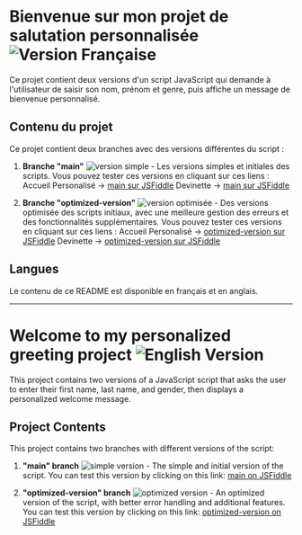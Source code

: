 # Bienvenue sur mon projet de salutation personnalisée ![Version Française](https://img.shields.io/badge/langue-français-blue)

Ce projet contient deux versions d'un script JavaScript qui demande à l'utilisateur de saisir son nom, prénom et genre, puis affiche un message de bienvenue personnalisé.

## Contenu du projet

Ce projet contient deux branches avec des versions différentes du script :

1. **Branche "main"** ![version simple](https://img.shields.io/badge/version-simple-green) - Les versions simples et initiales des scripts. 
Vous pouvez tester ces versions en cliquant sur ces liens : 
    Accueil Personalisé -> [main sur JSFiddle](https://jsfiddle.net/LaCeriseDev/jw9emxdn/1)
    Devinette -> [main sur JSFiddle](https://jsfiddle.net/LaCeriseDev/jw9emxdn/2)

2. **Branche "optimized-version"** ![version optimisée](https://img.shields.io/badge/version-optimisée-orange) - Des versions optimisée des scripts initiaux, avec une meilleure gestion des erreurs et des fonctionnalités supplémentaires. 
Vous pouvez tester ces versions en cliquant sur ces liens : 
    Accueil Personalisé -> [optimized-version sur JSFiddle](https://jsfiddle.net/LaCeriseDev/jw9emxdn/3)
    Devinette -> [optimized-version sur JSFiddle](https://jsfiddle.net/LaCeriseDev/jw9emxdn/4)

## Langues

Le contenu de ce README est disponible en français et en anglais.

---

# Welcome to my personalized greeting project ![English Version](https://img.shields.io/badge/language-english-blue)

This project contains two versions of a JavaScript script that asks the user to enter their first name, last name, and gender, then displays a personalized welcome message.

## Project Contents

This project contains two branches with different versions of the script:

1. **"main" branch** ![simple version](https://img.shields.io/badge/version-simple-green) - The simple and initial version of the script. You can test this version by clicking on this link: [main on JSFiddle](https://jsfiddle.net/LaCeriseDev/j4pfwk6o)

2. **"optimized-version" branch** ![optimized version](https://img.shields.io/badge/version-optimized-orange) - An optimized version of the script, with better error handling and additional features. You can test this version by clicking on this link: [optimized-version on JSFiddle](https://jsfiddle.net/LaCeriseDev/j4pfwk6o/1/)